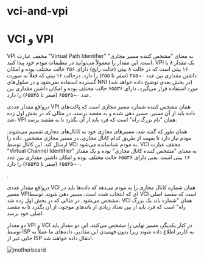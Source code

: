 # vci-and-vpi
<h1>
  VCI و VPI
  </h1>
  <p>
VPI مخفف عبارت "Virtual Path Identifier" به معنای "مشخص کننده مسیر مجازی" است. این مقدار را معمولاً می‌توانید در تنظیمات مودم خود پیدا کنید. VPI یک مقدار ۸ یا ۱۶ بیتی است که در حالت ۸ بیتی (حالت رایج) دارای ۲۵۶ حالت مختلف بوده و امکان داشتن مقداری بین عدد ۰~۲۵۵ (صفر تا ۲۵۵) را دارد. درحالت ۱۶ بیتی که فعلاً به صورت گسترده استفاده نمی‌شود و در سلول‌های NNI (در بخش بعدی توضیح داده خواهد شد) مورد استفاده قرار می‌گیرد، دارای ۶۵۵۳۶ حالت مختلف بوده و امکان داشتن مقداری بین عدد ۰~۶۵۵۳۵ (صفر تا ۶۵۵۳۵) را دارد.
</p>
  <p>
درواقع مقدار عددی VPI همان مشخص کننده شماره مسیر مجازی است که پاکت‌های داده باید از آن مسیر، مسیر دهی شده و به مقصد برسند. در مثالی که در بخش اول زده شد، VPI همان "نام بزرگ راه" است که فرد باید از آن بگذرد تا به مقصد برسد.
  </p>
همان طور که گفته شد، مسیرهای مجازی خود به کانال‌های مجازی تقسیم می‌شوند. مودم نیاز دارد تا بفهمد از طریق کدام کانال مجازی، در مسیر مجازی مشخص، داده را ارسال کند. این کانال توسط VCI به مودم شناسانده می‌شود. VCI مخفف عبارت "Virtual Channel Identifier" به معنای "مشخص کننده کانال مجازی" بوده و یک مقدار ۱۶ بیتی است. یعنی دارای ۶۵۵۳۶ حالت مختلف بوده و امکان داشتن مقداری بین عدد ۰~۶۵۵۳۵ (صفر تا ۶۵۵۳۵) را دارد.
  <p>.</p>
    <p>
درواقع مقدار عددی VCI همان شماره کانال مجازی را به مودم می‌دهد که داده‌ها باید در مسیر VPIای که انتخاب شده است، مسیر دهی شوند. توسط VCI است که مقصد اصلی مشخص می‌شود. در مثالی که در بخش اول زده شد، VCI همان "شماره باند یک بزرگ راه" است که فرد باید از بین تعداد زیادی از باندهای موجود، از آن بگذرد تا به مقصد اصلی خود برسد.
  </p>
    <p>
دو مقدار VPI و VCI در کنار یکدیگر، مسیر نهایی را مشخص می‌کنند. این دو مقدار باید توسط ISP به کاربر اطلاع داده شوند زیرا بدون فهمیدن این مقادیر، داده‌های ما عملاً به جایی غیر از ISP انتقال داده خواهند شد.
    </p>
  <img src="https://persian-it.com/wp-content/uploads/2022/05/mohammad-reza-esmaeilian.jpg " alt=" motherboard">

